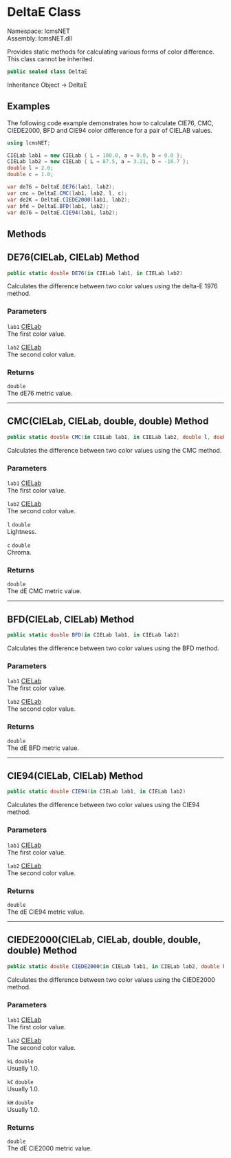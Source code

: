 # DeltaE Class

Namespace: lcmsNET  
Assembly: lcmsNET.dll

Provides static methods for calculating various forms of color difference. This class cannot be inherited.

```csharp
public sealed class DeltaE
```

Inheritance Object → DeltaE

## Examples

The following code example demonstrates how to calculate CIE76, CMC, CIEDE2000, BFD and CIE94 color difference for a pair of CIELAB values.

```csharp
using lcmsNET;

CIELab lab1 = new CIELab { L = 100.0, a = 0.0, b = 0.0 };
CIELab lab2 = new CIELab { L = 87.5, a = 3.21, b = -16.7 };
double l = 2.0;
double c = 1.0;

var de76 = DeltaE.DE76(lab1, lab2);
var cmc = DeltaE.CMC(lab1, lab2, l, c);
var de2K = DeltaE.CIEDE2000(lab1, lab2);
var bfd = DeltaE.BFD(lab1, lab2);
var de76 = DeltaE.CIE94(lab1, lab2);
```

## Methods
## DE76(CIELab, CIELab) Method

```csharp
public static double DE76(in CIELab lab1, in CIELab lab2)
```

Calculates the difference between two color values using the delta-E 1976 method.

### Parameters
`lab1` [CIELab](./CIELab)  
The first color value.

`lab2` [CIELab](./CIELab)  
The second color value.

### Returns

`double`  
The dE76 metric value.

---
## CMC(CIELab, CIELab, double, double) Method

```csharp
public static double CMC(in CIELab lab1, in CIELab lab2, double l, double c)
```

Calculates the difference between two color values using the CMC method.

### Parameters
`lab1` [CIELab](./CIELab)  
The first color value.

`lab2` [CIELab](./CIELab)  
The second color value.

`l` `double`  
Lightness.

`c` `double`  
Chroma.

### Returns

`double`  
The dE CMC metric value.

---
## BFD(CIELab, CIELab) Method

```csharp
public static double BFD(in CIELab lab1, in CIELab lab2)
```

Calculates the difference between two color values using the BFD method.

### Parameters
`lab1` [CIELab](./CIELab)  
The first color value.

`lab2` [CIELab](./CIELab)  
The second color value.

### Returns

`double`  
The dE BFD metric value.

---
## CIE94(CIELab, CIELab) Method

```csharp
public static double CIE94(in CIELab lab1, in CIELab lab2)
```

Calculates the difference between two color values using the CIE94 method.

### Parameters
`lab1` [CIELab](./CIELab)  
The first color value.

`lab2` [CIELab](./CIELab)  
The second color value.

### Returns

`double`  
The dE CIE94 metric value.

---
## CIEDE2000(CIELab, CIELab, double, double, double) Method

```csharp
public static double CIEDE2000(in CIELab lab1, in CIELab lab2, double kL = 1.0, double kC = 1.0, double kH = 1.0)
```

Calculates the difference between two color values using the CIEDE2000 method.

### Parameters
`lab1` [CIELab](./CIELab)  
The first color value.

`lab2` [CIELab](./CIELab)  
The second color value.

`kL` `double`  
Usually 1.0.

`kC` `double`  
Usually 1.0.

`kH` `double`  
Usually 1.0.

### Returns

`double`  
The dE CIE2000 metric value.
